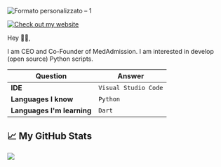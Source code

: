 ![Formato personalizzato – 1](https://user-images.githubusercontent.com/77266772/140807171-2da23004-39ef-472d-941b-591a8013d229.jpg)



[![Check out my website](https://img.shields.io/badge/my-site-orange)](medadmission.it)




Hey 👋🏻,

I am CEO and Co-Founder of MedAdmission. I am interested in develop (open source) Python scripts.



Question | Answer
--- | --- 
**IDE**  | `Visual Studio Code`
**Languages I know**  | `Python`
**Languages I'm learning** | `Dart`


## &#x1f4c8; My GitHub Stats

<a href="https://github.com/bacchilega/bacchilega">
  <img align="center" src="https://github-readme-stats.vercel.app/api/top-langs/?username=bacchilega&hide=java,html&title_color=000000&text_color=000000" />
</a>

